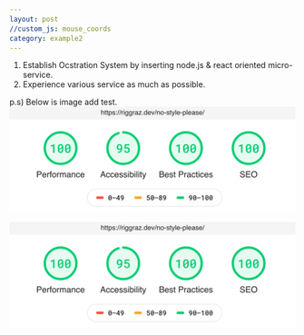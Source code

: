 ```yaml
---
layout: post
//custom_js: mouse_coords
category: example2
---
```




1. Establish Ocstration System by inserting node.js & react oriented micro-service.
2. Experience various service as much as possible.



p.s) Below is image add test.
<img src="https://github.com/grooviiee/grooviiee.github.io/blob/main/_screenshots/lighthouse-report.png" title="ImgTest"/>



![Image Alt 텍스트](https://github.com/grooviiee/grooviiee.github.io/blob/main/_screenshots/lighthouse-report.png)
